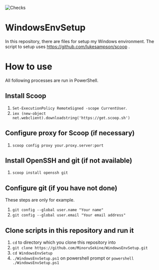 ![Checks](https://github.com/MinoruSekine/WindowsEnvSetup/workflows/Checks/badge.svg)

# WindowsEnvSetup
In this repository, there are files for setup my Windows environment.
The script to setup uses https://github.com/lukesampson/scoop .

# How to use

All following processes are run in PowerShell.

## Install Scoop

1. `Set-ExecutionPolicy RemoteSigned -scope CurrentUser`.
1. `iex (new-object net.webclient).downloadstring('https://get.scoop.sh')`

## Configure proxy for Scoop (if necessary)

1. `scoop config proxy your.proxy.server:port`

## Install OpenSSH and git (if not available)

1. `scoop install openssh git`

## Configure git (if you have not done)

These steps are only for example.

1. `git config --global user.name "Your name"`
1. `git config --global user.email "Your email address"`

## Clone scripts in this repository and run it

1. `cd` to directory which you clone this repository into
1. `git clone https://github.com/MinoruSekine/WindowsEnvSetup.git`
1. `cd WindowsEnvSetup`
1. `./WindowsEnvSetup.ps1` on powershell prompt or `powershell ./WindowsEnvSetup.ps1`
